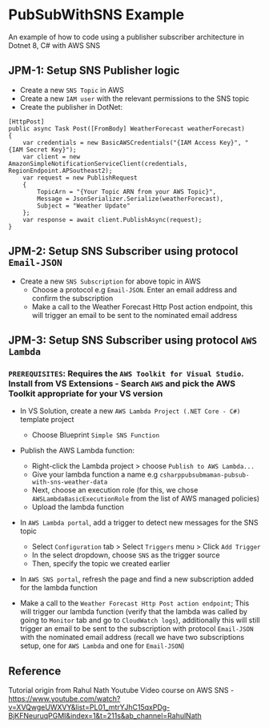 # PubSubWithSNS Example
An example of how to code using a publisher subscriber architecture in Dotnet 8, C# with AWS SNS

## JPM-1: Setup SNS Publisher logic
- Create a new `SNS Topic` in AWS
- Create a new `IAM user` with the relevant permissions to the SNS topic
- Create the publisher in DotNet:
```
[HttpPost]
public async Task Post([FromBody] WeatherForecast weatherForecast)
{
    var credentials = new BasicAWSCredentials("{IAM Access Key}", "{IAM Secret Key}");
    var client = new AmazonSimpleNotificationServiceClient(credentials, RegionEndpoint.APSoutheast2);
    var request = new PublishRequest
    {
        TopicArn = "{Your Topic ARN from your AWS Topic}",
        Message = JsonSerializer.Serialize(weatherForecast),
        Subject = "Weather Update"
    };
    var response = await client.PublishAsync(request);
}
```

## JPM-2: Setup SNS Subscriber using protocol `Email-JSON`
- Create a new `SNS Subscription` for above topic in AWS
    - Choose a protocol e.g `Email-JSON`. Enter an email address and confirm the subscription
    - Make a call to the Weather Forecast Http Post action endpoint, this will trigger an email to be sent to the nominated email address

## JPM-3: Setup SNS Subscriber using protocol `AWS Lambda`
### `PREREQUISITES`: Requires the `AWS Toolkit for Visual Studio`. Install from VS Extensions - Search `AWS` and pick the AWS Toolkit appropriate for your VS version


- In VS Solution, create a new `AWS Lambda Project (.NET Core - C#)` template project

    - Choose Blueprint `Simple SNS Function`
- Publish the AWS Lambda function:
    - Right-click the Lambda project > choose `Publish to AWS Lambda...`
    - Give your lambda function a name e.g `csharppubsubmaman-pubsub-with-sns-weather-data`
    - Next, choose an execution role (for this, we chose `AWSLambdaBasicExecutionRole` from the list of AWS managed policies)
    - Upload the lambda function
- In `AWS Lambda portal`, add a trigger to detect new messages for the SNS topic
    - Select `Configuration` tab > Select `Triggers` menu > Click `Add Trigger`
    - In the select dropdown, choose `SNS` as the trigger source
    - Then, specify the topic we created earlier
- In `AWS SNS portal`, refresh the page and find a new subscription added for the lambda function
- Make a call to the `Weather Forecast Http Post action endpoint`; This will trigger our lambda function (verify that the lambda was called by going to `Monitor` tab and go to `CloudWatch logs`), additionally this will still trigger an email to be sent to the subscription with protocol `Email-JSON` with the nominated email address (recall we have two subscriptions setup, one for `AWS Lambda` and one for `Email-JSON`)

## Reference
Tutorial origin from Rahul Nath Youtube Video course on AWS SNS - https://www.youtube.com/watch?v=XVQwgeUWXVY&list=PL01_mtrYJhC15qxPDg-BjKFNeuruqPGMI&index=1&t=211s&ab_channel=RahulNath